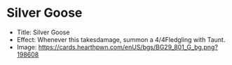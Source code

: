 # Silver Goose
- Title:  Silver Goose
- Effect:  Whenever this takesdamage, summon a 4/4Fledgling with Taunt.
- Image:  https://cards.hearthpwn.com/enUS/bgs/BG29_801_G_bg.png?198608
